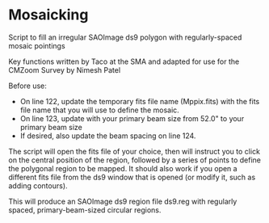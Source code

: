 # Mosaicking
Script to fill an irregular SAOImage ds9 polygon with regularly-spaced mosaic pointings

Key functions written by Taco at the SMA and adapted for use for the CMZoom Survey by Nimesh Patel

Before use:
* On line 122, update the temporary fits file name (Mppix.fits) with the fits file name that you will use to define the mosaic.
* On line 123, update with your primary beam size from 52.0" to your primary beam size
* If desired, also update the beam spacing on line 124.

The script will open the fits file of your choice, then will instruct you to click on the central position of the region, 
followed by a series of points to define the polygonal region to be mapped. It should also work if you open a different 
fits file from the ds9 window that is opened (or modify it, such as adding contours).

This will produce an SAOImage ds9 region file ds9.reg with regularly spaced, primary-beam-sized circular regions.
